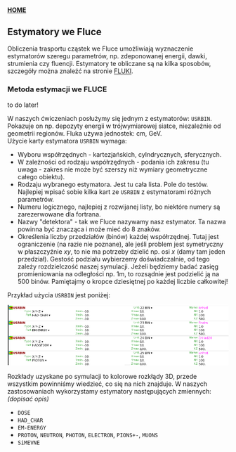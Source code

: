 #### [HOME](https://agnieszkamucha.github.io/OPJzM/)
## Estymatory we Fluce
Obliczenia trasportu cząstek we Fluce umożliwiają wyznaczenie estymatorów szeregu parametrów, np. zdeponowanej energii, dawki, strumienia czy fluencji. Estymatory te obliczane są na kilka sposobów, szczegóły można znaleźć na stronie [FLUKI](http://www.fluka.org/fluka.php?id=man_onl).

### Metoda estymacji we FLUCE
to do later!

W naszych ćwiczeniach posłużymy się jednym z estymatorów: `USRBIN`. Pokazuje on np. depozyty energii w trójwymiarowej siatce, niezależnie od geometrii regionów. Fluka używa jednostek: cm, GeV. <br>
Użycie karty estymatora `USRBIN` wymaga:
- Wyboru współrzędnych - kartezjańskich, cylndrycznych, sferycznych.
- W zależności od rodzaju współrzędnych - podania ich zakresu (tu uwaga - zakres nie może być szerszy niż wymiary geometryczne całego obiektu).
- Rodzaju wybranego estymatora. Jest tu cała lista. Pole do testów. Najlepiej wpisać sobie kilka kart ze `USRBIN` z estymatorami różnych parametrów.
- Numeru logicznego, najlepiej z rozwijanej listy, bo niektóre numery są zarezerwowane dla fortrana.
- Nazwy "detektora" - tak we Fluce nazywamy nasz estymator. Ta nazwa powinna być znacząca i może mieć do 8 znaków.
- Określenia liczby przedziałów (binów) każdej współrzędnej. Tutaj jest ograniczenie (na razie nie poznane), ale jeśli problem jest symetryczny w płaszczyźnie _xy_, to nie ma potrzeby dzielić np. osi _x_ (damy tam jeden przedział). Gestość podziału wybierzemy doświadczalnie, od tego zależy rozdzielczość naszej symulacji. Jeżeli będziemy badać zasięg promieniowania na odległości np. 1m, to rozsądnie jest podzielić ją na 500 binów.  Pamiętajmy o kropce dziesiętnej po każdej liczbie całkowitej!

Przykład użycia `USRBIN` jest poniżej:

[!["USRBIN"](Images/USRBIN.png)](Images/USRBIN.png)

Rozkłady uzyskane po symulacji to kolorowe rozkłądy 3D, przede wszystkim powinniśmy wiedzieć, co się na nich znajduje. W naszych zastosowaniach wykorzystamy estymatory następujących zmiennych: _(dopisać opis)_
- `DOSE`
- `HAD_CHAR`
- `EM-ENERGY`
- `PROTON`, `NEUTRON`, `PHOTON`,  `ELECTRON`, `PIONS+-`, `MUONS`
- `SiMEVNE`
